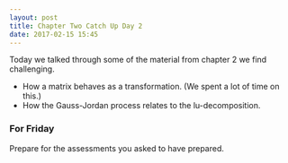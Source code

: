 ```yaml
---
layout: post
title: Chapter Two Catch Up Day 2
date: 2017-02-15 15:45
---
```


Today we talked through some of the material from chapter 2 we find challenging.


  * How a matrix behaves as a transformation. (We spent a lot of time on this.)
  * How the Gauss-Jordan process relates to the lu-decomposition.


### For Friday

Prepare for the assessments you asked to have prepared.
